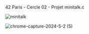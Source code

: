 42 Paris - Cercle 02 - Projet minitalk.c

![minitalk](https://github.com/TheChatou/02-minitalk/assets/144605451/94c4b67e-d4ce-471a-8590-7554cf99c32e)

![chrome-capture-2024-5-2 (5)](https://github.com/TheChatou/02-minitalk/assets/144605451/5549c5cd-3639-45d3-bc8e-5401a4a96598)

